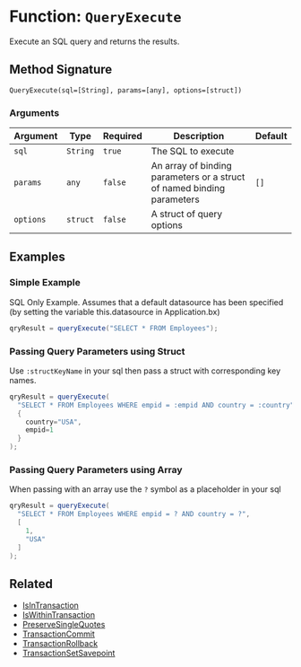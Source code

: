 [comment]: # (Note: This documentation is generated dynamically in the build process.  To modify the contents, change the javadoc on the _invoke method of the BIF class)

# Function: `QueryExecute`

Execute an SQL query and returns the results.

## Method Signature

```
QueryExecute(sql=[String], params=[any], options=[struct])
```

### Arguments


| Argument | Type | Required | Description | Default |
|----------|------|----------|-------------|---------|
| `sql` | `String` | `true` | The SQL to execute |  |
| `params` | `any` | `false` | An array of binding parameters or a struct of named binding parameters | `[]` |
| `options` | `struct` | `false` | A struct of query options |  |

## Examples

### Simple Example

SQL Only Example. Assumes that a default datasource has been specified (by setting the variable this.datasource in Application.bx)

```java
qryResult = queryExecute("SELECT * FROM Employees");
```

### Passing Query Parameters using Struct

Use `:structKeyName` in your sql then pass a struct with corresponding key names.

```java
qryResult = queryExecute(
  "SELECT * FROM Employees WHERE empid = :empid AND country = :country", 
  {
    country="USA", 
    empid=1
  }
);
```

### Passing Query Parameters using Array

When passing with an array use the `?` symbol as a placeholder in your sql

```java
qryResult = queryExecute(
  "SELECT * FROM Employees WHERE empid = ? AND country = ?", 
  [
    1,
    "USA"
  ]
);
```



## Related

  * [IsInTransaction](./IsInTransaction.md)
  * [IsWithinTransaction](./IsWithinTransaction.md)
  * [PreserveSingleQuotes](./PreserveSingleQuotes.md)
  * [TransactionCommit](./TransactionCommit.md)
  * [TransactionRollback](./TransactionRollback.md)
  * [TransactionSetSavepoint](./TransactionSetSavepoint.md)
